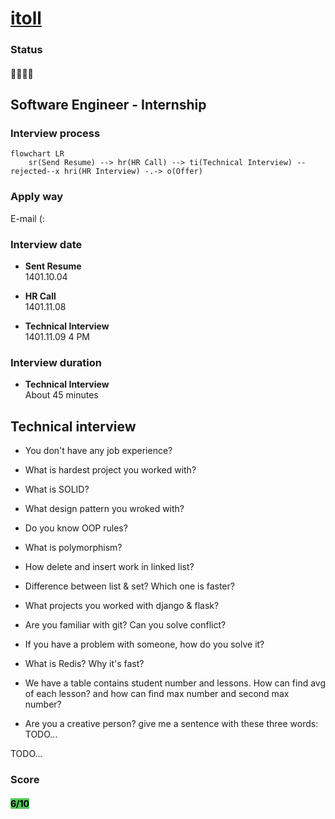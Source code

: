 # [itoll](https://itoll.com)

### Status
#### 📜📞🔧❌
## Software Engineer - Internship
### Interview process
```mermaid
flowchart LR
    sr(Send Resume) --> hr(HR Call) --> ti(Technical Interview) --rejected--x hri(HR Interview) -.-> o(Offer)
```

### Apply way
E-mail (:

### Interview date
- **Sent Resume** <br /> 1401.10.04

- **HR Call**<br /> 1401.11.08

- **Technical Interview** <br> 1401.11.09 4 PM

### Interview duration
- **Technical Interview** <br> About 45 minutes

## Technical interview

- You don't have any job experience?

- What is hardest project you worked with?

- What is SOLID?

- What design pattern you wroked with?

- Do you know OOP rules?

- What is polymorphism?

- How delete and insert work in linked list?

- Difference between list & set? Which one is faster?

- What projects you worked with django & flask?

- Are you familiar with git? Can you solve conflict?

- If you have a problem with someone, how do you solve it?

- What is Redis? Why it's fast?

- We have a table contains student number and lessons. How can find avg of each lesson? and how can find max number and second max number?

- Are you a creative person? give me a sentence with these three words: TODO...

TODO...

### Score
<h4><mark style="background-color:#54ca56">6/10</mark></h4>
<br />
<p dir="rtl">
</p>
